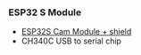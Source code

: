 ### ESP32 S Module
- [ESP32S Cam Module + shield](https://randomnerdtutorials.com/upload-code-esp32-cam-mb-usb/)
- CH340C USB to serial chip
